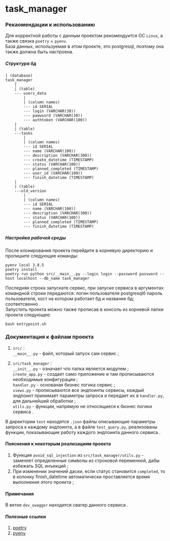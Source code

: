 # task_manager

### Рекаомендации к использованию 

Для корректной работы с данным проектом рекомендуится ОС `Linux`, а также связка `poetry` + `pyenv`.  
База данных, используемая в этом проекте, это postgresql, поэтому она также должна быть настроена. 

##### Структура бд
```
| (database)
task_manager
    |
    | (table)
    --- users_data
        |
        | (column names)
        --- id SERIAL
        --- login (VARCHAR(30))
        --- pawwsord (VARCHAR(30))
        --- authtoken (VARCHAR(100))
    |
    | (table)
    ---tasks
        |
        | (column names)
        --- id SERIAL
        --- name (VARCHAR(100))
        --- description (VARCHAR(300))
        --- create_datetime (TIMESTAMP)
        --- status (VARCHAR(100))
        --- planned_completed (TIMESTAMP)
        --- user_id (VARCHAR(100))
        --- finish_datetime (TIMESTAMP)
    |
    | (table)
    ---old_version
        |
        | (column names)
        --- id SERIAL
        --- name (VARCHAR(100))
        --- description (VARCHAR(300))
        --- status (VARCHAR(100))
        --- planned_completed (TIMESTAMP)
        --- finish_datetime (TIMESTAMP)
```

##### Настройка рабочей среды

После клонирования проекта перейдите в корневую директорию и пропишите следующие команды:  
```
pyenv local 3.8.5
poetry install
poetry run python src/__main__.py --login login --password password --host localhost --db_name task_manager
```
Последняя строка запускате сервис, при запуске сервиса в аргументах командной строки передаются: логин пользователя postgresqlб пароль пользователя, хост на котором работает бд и название бд; соответсвенно .  
Запустить проекта можно также прописав в консоль из корневой папки проекта следующее:  
```
bash entrypoint.sh
```

### Документация к файлам проекта 


1.    `src/` :  
        `__main__.py` - файл, который запуск сам сервис ;  

2.    `src/task_manager` :  
        `__init__.py` - означает что папка является модулем ;  
        `create_app.py` - создает само приложение и там прописываются необходимые конфигурации ;  
        `handler.py` - основаная бизнес логика сервис ;  
        `views.py` - прописываются все эндпоинты сервисы, каждый эндпоинт принимает параметры запроса и передает их в `handler.py`, для дальнейшей обработки ;  
        `utils.py` - функции, напрямую не относящиеся к бизнес логики сервиса .  

В директории `test` находятся `.json` файлы описывающие параметры запроса к каждому эндпоинта, а в файле `test_query.py`, реализованы функции, показывающие работу каждого эндпоинта данного сервиса .  

         
#### Пояснения к некоторым реализациям проекта 

1. Функция `avoid_sql_injection` из `src/task_manager/utils.py` - заменяет определенные символы из строковой переменной, дабы избежать SQL инъекций ;  
2. При изменении значений даски, если статус становится `completed`, то в колонку finish_datetime автоматически проставляется время выполнения этого проекта ;  

#### Примечания 
В ветке `dev_swagger` находится свагер данного сервиса .  

#### Полезные ссылки 

1. [poetry](https://github.com/python-poetry/poetry)
2. [pyenv](https://github.com/pyenv/pyenv)